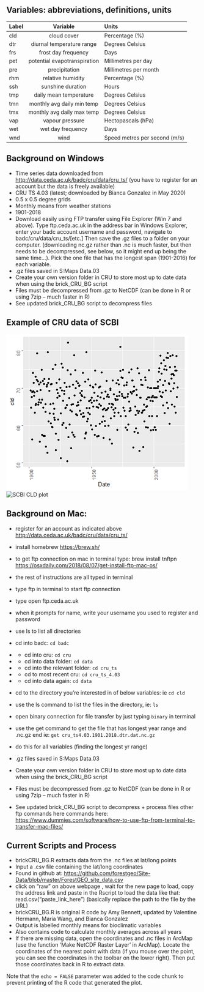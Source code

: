 Variables: abbreviations, definitions, units
--------------------------------------------

<table>
<thead>
<tr class="header">
<th style="text-align: left;">Label</th>
<th style="text-align: center;">Variable</th>
<th style="text-align: left;">Units</th>
</tr>
</thead>
<tbody>
<tr class="odd">
<td style="text-align: left;">cld</td>
<td style="text-align: center;">cloud cover</td>
<td style="text-align: left;">Percentage (%)</td>
</tr>
<tr class="even">
<td style="text-align: left;">dtr</td>
<td style="text-align: center;">diurnal temperature range</td>
<td style="text-align: left;">Degrees Celsius</td>
</tr>
<tr class="odd">
<td style="text-align: left;">frs</td>
<td style="text-align: center;">frost day frequency</td>
<td style="text-align: left;">Days</td>
</tr>
<tr class="even">
<td style="text-align: left;">pet</td>
<td style="text-align: center;">potential evapotranspiration</td>
<td style="text-align: left;">Millimetres per day</td>
</tr>
<tr class="odd">
<td style="text-align: left;">pre</td>
<td style="text-align: center;">precipitation</td>
<td style="text-align: left;">Millimetres per month</td>
</tr>
<tr class="even">
<td style="text-align: left;">rhm</td>
<td style="text-align: center;">relative humidity</td>
<td style="text-align: left;">Percentage (%)</td>
</tr>
<tr class="odd">
<td style="text-align: left;">ssh</td>
<td style="text-align: center;">sunshine duration</td>
<td style="text-align: left;">Hours</td>
</tr>
<tr class="even">
<td style="text-align: left;">tmp</td>
<td style="text-align: center;">daily mean temperature</td>
<td style="text-align: left;">Degrees Celsius</td>
</tr>
<tr class="odd">
<td style="text-align: left;">tmn</td>
<td style="text-align: center;">monthly avg daily min temp</td>
<td style="text-align: left;">Degrees Celsius</td>
</tr>
<tr class="even">
<td style="text-align: left;">tmx</td>
<td style="text-align: center;">monthly avg daily max temp</td>
<td style="text-align: left;">Degrees Celsius</td>
</tr>
<tr class="odd">
<td style="text-align: left;">vap</td>
<td style="text-align: center;">vapour pressure</td>
<td style="text-align: left;">Hectopascals (hPa)</td>
</tr>
<tr class="even">
<td style="text-align: left;">wet</td>
<td style="text-align: center;">wet day frequency</td>
<td style="text-align: left;">Days</td>
</tr>
<tr class="odd">
<td style="text-align: left;">wnd</td>
<td style="text-align: center;">wind</td>
<td style="text-align: left;">Speed metres per second (m/s)</td>
</tr>
</tbody>
</table>

Background on Windows
---------------------

-   Time series data downloaded from
    <a href="http://data.ceda.ac.uk/badc/cru/data/cru_ts/" class="uri">http://data.ceda.ac.uk/badc/cru/data/cru_ts/</a>
    (you have to register for an account but the data is freely
    available)
-   CRU TS 4.03 (latest; downloaded by Bianca Gonzalez in May 2020)
-   0.5 x 0.5 degree grids
-   Monthly means from weather stations
-   1901-2018
-   Download easily using FTP transfer using File Explorer (Win 7 and
    above). Type ftp.ceda.ac.uk in the address bar in Windows Explorer,
    enter your badc account username and password, navigate to
    badc/cru/data/cru\_ts/\[etc.\] Then save the .gz files to a folder
    on your computer. (downloading nc.gz rather than .nc is much faster,
    but then needs to be decompressed, see below, so it might end up
    being the same time…). Pick the one file that has the longest span
    (1901-2016) for each variable.
-   .gz files saved in S:Maps Data.03
-   Create your own version folder in CRU to store most up to date data
    when using the brick\_CRU\_BG script  
-   Files must be decompressed from .gz to NetCDF (can be done in R or
    using 7zip – much faster in R)
-   See updated brick\_CRU\_BG script to decompress files

Example of CRU data of SCBI
---------------------------

<img src="instructions/SCBI_cld.png"> ![SCBI CLD
plot](C:/Users/GonzalezB2/Desktop/Smithsonian/Climate/instructions/SCBI_cld.png)

Background on Mac:
------------------

-   register for an account as indicated above
    <a href="http://data.ceda.ac.uk/badc/cru/data/cru_ts/" class="uri">http://data.ceda.ac.uk/badc/cru/data/cru_ts/</a>
-   install homebrew
    <a href="https://brew.sh/" class="uri">https://brew.sh/</a>
-   to get ftp connection on mac in terminal type: brew install tnftpn
    <a href="https://osxdaily.com/2018/08/07/get-install-ftp-mac-os/" class="uri">https://osxdaily.com/2018/08/07/get-install-ftp-mac-os/</a>
-   the rest of instructions are all typed in terminal
-   type ftp in terminal to start ftp connection
-   type open ftp.ceda.ac.uk
-   when it prompts for name, write your username you used to register
    and password
-   use ls to list all directories
-   cd into badc: `cd badc`
-   -   cd into cru: `cd cru`

-   -   cd into data folder: `cd data`  

-   -   cd into the relevant folder: `cd cru_ts`

-   -   cd to most recent cru: `cd cru_ts_4.03`

-   -   cd into data again: `cd data`

-   cd to the directory you’re interested in of below variables: ie
    `cd cld`
-   use the ls command to list the files in the directory, ie: `ls`
-   open binary connection for file transfer by just typing `binary` in
    terminal
-   use the get command to get the file that has longest year range and
    .nc.gz end ie: `get cru_ts4.03.1901.2018.dtr.dat.nc.gz`
-   do this for all variables (finding the longest yr range)
-   .gz files saved in S:Maps Data.03
-   Create your own version folder in CRU to store most up to date data
    when using the brick\_CRU\_BG script  
-   Files must be decompressed from .gz to NetCDF (can be done in R or
    using 7zip – much faster in R)
-   See updated brick\_CRU\_BG script to decompress + process files
    other ftp commands here commands here:
    <a href="https://www.dummies.com/software/how-to-use-ftp-from-terminal-to-transfer-mac-files/" class="uri">https://www.dummies.com/software/how-to-use-ftp-from-terminal-to-transfer-mac-files/</a>

Current Scripts and Process
---------------------------

-   brickCRU\_BG.R extracts data from the .nc files at lat/long points
-   Input a .csv file containing the lat/long coordinates
-   Found in github at:
    <a href="https://github.com/forestgeo/Site-Data/blob/master/ForestGEO_site_data.csv" class="uri">https://github.com/forestgeo/Site-Data/blob/master/ForestGEO_site_data.csv</a>
-   click on “raw” on above webpage , wait for the new page to load,
    copy the address link and paste in the Rscript to load the data like
    that: read.csv(“paste\_link\_here”) (basically replace the path to
    the file by the URL)
-   brickCRU\_BG.R is original R code by Amy Bennett, updated by
    Valentine Hermann, Maria Wang, and Bianca Gonzalez
-   Output is labelled monthly means for bioclimatic variables
-   Also contains code to calculate monthly averages across all years
-   If there are missing data, open the coordinates and .nc files in
    ArcMap (use the function ‘Make NetCDF Raster Layer’ in ArcMap).
    Locate the coordinates of the nearest point with data (if you mouse
    over the point, you can see the coordinates in the toolbar on the
    lower right). Then put those coordinates back in R to extract data.

Note that the `echo = FALSE` parameter was added to the code chunk to
prevent printing of the R code that generated the plot.
